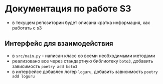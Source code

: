 # Документация по работе S3
- в текущем репозитории будет описана кратка информация, как работать с s3

## Интерфейс для взаимодействия
- в `src/main.py` - написан класс со всеми необходимыми методами
- реализовано все через стандартную библиотеку `boto3`, добавить зависимость `poetry add boto3`
- в интерфейсе добавлен логер `loguru`, добавить зависимость `poetry add loguru`